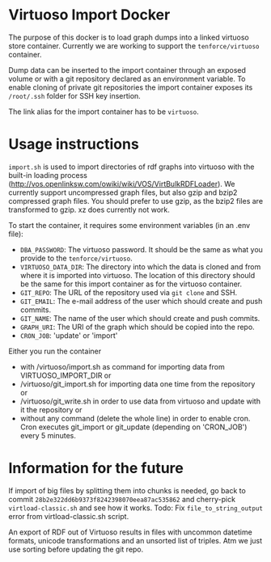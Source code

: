# Virtuoso Import Docker

The purpose of this docker is to load graph dumps into a linked virtuoso store container.
Currently we are working to support the `tenforce/virtuoso` container.

Dump data can be inserted to the import container through an exposed volume or with a git repository declared as an environment variable.
To enable cloning of private git repositories the import container exposes its `/root/.ssh` folder for SSH key insertion.

The link alias for the import container has to be `virtuoso`.

# Usage instructions

`import.sh` is used to import directories of rdf graphs into virtuoso with the built-in loading process (http://vos.openlinksw.com/owiki/wiki/VOS/VirtBulkRDFLoader).
We currently support uncompressed graph files, but also gzip and bzip2 compressed graph files. You should prefer to use gzip, as the bzip2 files are transformed to gzip. xz does currently not work.

To start the container, it requires some environment variables (in an .env file):

- `DBA_PASSWORD`: The virtuoso password. It should be the same as what you provide to the `tenforce/virtuoso`.
- `VIRTUOSO_DATA_DIR`: The directory into which the data is cloned and from where it is imported into virtuoso. The location of this directory should be the same for this import container as for the virtuoso container.
- `GIT_REPO`: The URL of the repository used via `git clone` and SSH.
- `GIT_EMAIL`: The e-mail address of the user which should create and push commits.
- `GIT_NAME`: The name of the user which should create and push commits.
- `GRAPH_URI`: The URI of the graph which should be copied into the repo.
- `CRON_JOB`: 'update' or 'import'

Either you run the container

- with /virtuoso/import.sh as command for importing data from VIRTUOSO_IMPORT_DIR or
- /virtuoso/git_import.sh for importing data one time from the repository or
- /virtuoso/git_write.sh in order to use data from virtuoso and update with it the repository or
- without any command (delete the whole line) in order to enable cron. Cron executes git_import or git_update (depending on 'CRON_JOB') every 5 minutes.

# Information for the future

If import of big files by splitting them into chunks is needed, go back to commit `28b2e322dd6b9373f8242398070eea87ac535862` and cherry-pick `virtload-classic.sh` and see how it works. Todo: Fix `file_to_string_output` error from virtload-classic.sh script.


An export of RDF out of Virtuoso results in files with uncommon datetime formats, unicode transformations and an unsorted list of triples.
Atm we just use sorting before updating the git repo.
